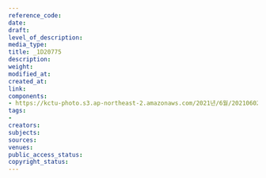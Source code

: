 ```yaml
---
reference_code: 
date: 
draft: 
level_of_description: 
media_type: 
title: _1D20775
description: 
weight: 
modified_at: 
created_at: 
link: 
components:
- https://kctu-photo.s3.ap-northeast-2.amazonaws.com/2021년/6월/20210602_산재처리+지연+근본+대책수립!+민주노총+결의대회/_1D20775.jpg
tags:
- 
creators: 
subjects: 
sources: 
venues: 
public_access_status: 
copyright_status: 
---
```

